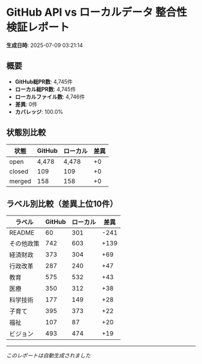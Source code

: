 # GitHub API vs ローカルデータ 整合性検証レポート

**生成日時**: 2025-07-09 03:21:14

## 概要

- **GitHub総PR数**: 4,745件
- **ローカル総PR数**: 4,745件
- **ローカルファイル数**: 4,746件
- **差異**: 0件
- **カバレッジ**: 100.0%

## 状態別比較

| 状態 | GitHub | ローカル | 差異 |
|------|--------|----------|------|
| open | 4,478 | 4,478 | +0 |
| closed | 109 | 109 | +0 |
| merged | 158 | 158 | +0 |

## ラベル別比較（差異上位10件）

| ラベル | GitHub | ローカル | 差異 |
|--------|--------|----------|------|
| README | 60 | 301 | -241 |
| その他政策 | 742 | 603 | +139 |
| 経済財政 | 373 | 304 | +69 |
| 行政改革 | 287 | 240 | +47 |
| 教育 | 575 | 532 | +43 |
| 医療 | 350 | 312 | +38 |
| 科学技術 | 177 | 149 | +28 |
| 子育て | 395 | 373 | +22 |
| 福祉 | 107 | 87 | +20 |
| ビジョン | 493 | 474 | +19 |

---
*このレポートは自動生成されました*